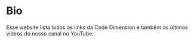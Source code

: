 # Bio

Esse website lista todos os links da Code Dimension e também os últimos vídeos do nosso canal no YouTube.

